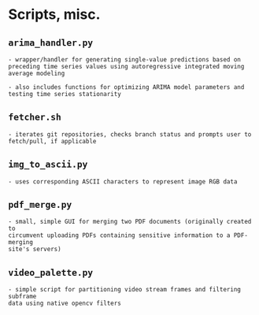 # Scripts, misc.

## `arima_handler.py`
    - wrapper/handler for generating single-value predictions based on preceding time series values using autoregressive integrated moving average modeling
  
    - also includes functions for optimizing ARIMA model parameters and 
    testing time series stationarity

## `fetcher.sh`
    - iterates git repositories, checks branch status and prompts user to fetch/pull, if applicable

## `img_to_ascii.py`
    - uses corresponding ASCII characters to represent image RGB data

## `pdf_merge.py`
    - small, simple GUI for merging two PDF documents (originally created to 
    circumvent uploading PDFs containing sensitive information to a PDF-merging 
    site's servers)

## `video_palette.py`
    - simple script for partitioning video stream frames and filtering subframe 
    data using native opencv filters

